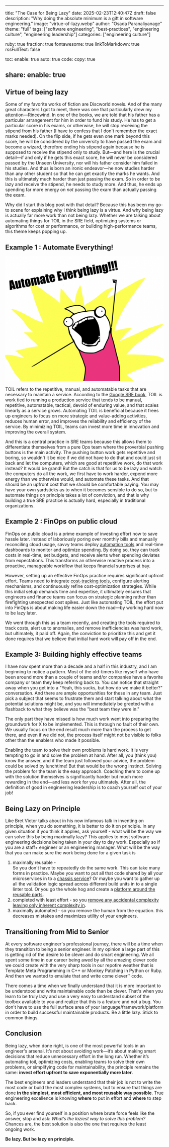 ---

title: "The Case for Being Lazy"
date: 2025-02-23T12:40:47Z
draft: false
description: "Why doing the absolute minimum is a gift in software engineering."
image: "virtue-of-lazy.webp"
author: "Osada Paranaliyanage"
theme: "full"
tags: ["software engineering", "best-practices", "engineering culture", "engineering leadership"]
categories: ["engineering culture"]

ruby: true
fraction: true
fontawesome: true
linkToMarkdown: true
rssFullText: false

toc:
enable: true
auto: true
code:
copy: true

share:
enable: true
------------

## Virtue of being lazy

Some of my favorite works of fiction are Discworld novels. And of the many great characters I got to meet, there was one that particularly drew my attention—Rincewind. In one of the books, we are told that his father has a particular arrangement for him in order to fund his study. He has to get a particular score in his exams, or otherwise, he will stop receiving the stipend from his father (I have to confess that I don't remember the exact marks needed). On the flip side, if he gets even one mark beyond this score, he will be considered by the university to have passed the exam and become a wizard, therefore ending his stipend again because he is supposed to receive the stipend only to study. But—and here is the crucial detail—if and only if he gets this exact score, he will never be considered passed by the Unseen University, nor will his father consider him failed in his studies. And thus is born an ironic endeavor—he now studies harder than any other student so that he can get exactly the marks he wants. And this is ultimately much harder than just passing the exam. So in order to be lazy and receive the stipend, he needs to study more. And thus, he ends up spending far more energy on *not* passing the exam than actually passing the exam.

Why did I start this blog post with that detail? Because this has been my go-to scene for explaining why I think being lazy is a virtue. And why being lazy is actually far more work than not being lazy. Whether we are talking about automating things for TOIL in the SRE field, optimizing systems or algorithms for cost or performance, or building high-performance teams, this theme keeps popping up.

## Example 1 : Automate Everything!

![Automate Everything](automate-everything.png)

TOIL refers to the repetitive, manual, and automatable tasks that are necessary to maintain a service. According to the [Google SRE book](https://sre.google/sre-book/eliminating-toil/), TOIL is work tied to running a production service that tends to be manual, repetitive, automatable, tactical, devoid of enduring value, and that scales linearly as a service grows. Automating TOIL is beneficial because it frees up engineers to focus on more strategic and value-adding activities, reduces human error, and improves the reliability and efficiency of the service. By minimizing TOIL, teams can invest more time in innovation and improving the overall system.

And this is a central practice in SRE teams because this allows them to differentiate themselves from a pure Ops team where the proverbial pushing buttons is the main activity. The pushing button work gets repetitive and boring, so wouldn't it be nice if we did not have to do that and could just sit back and let the computers, which are good at repetitive work, do that work instead? It would be grand! But the catch is that for us to be lazy and watch the computers do all the work, we first have to work harder, expend more energy than we otherwise would, and automate these tasks. And that should be an upfront cost that we should be comfortable paying. You may have your own yardsticks as to when it becomes sensible to do so, but to automate things on principle takes a lot of conviction, and that is why building a true SRE practice is actually hard, especially in traditional organizations.

## Example 2 : FinOps on public cloud

FinOps on public cloud is a prime example of investing effort now to save hassle later. Instead of laboriously poring over monthly bills and manually reconciling cloud usage, savvy teams deploy [automation tools](https://www.finops.org/introduction/what-is-finops/) and real-time dashboards to monitor and optimize spending. By doing so, they can track costs in real-time, set budgets, and receive alerts when spending deviates from expectations. This transforms an otherwise reactive process into a proactive, manageable workflow that keeps financial surprises at bay.

However, setting up an effective FinOps practice requires significant upfront effort. Teams need to integrate [cost-tracking tools](https://aws.amazon.com/aws-cost-management/), configure alerting mechanisms, and continuously refine cost-optimization strategies. While this initial setup demands time and expertise, it ultimately ensures that engineers and finance teams can focus on strategic planning rather than firefighting unexpected cost spikes. Just like automating TOIL, the effort put into FinOps is about making life easier down the road—by working hard now to be lazy later.

We went through this as a team recently, and creating the tools required to track costs, alert us to anomalies, and remove inefficiencies was hard work, but ultimately, it paid off. Again, the conviction to prioritize this and get it done requires that we believe that initial hard work will pay off in the end.

## Example 3: Building highly effective teams

I have now spent more than a decade and a half in this industry, and I am beginning to notice a pattern. Most of the old-timers like myself who have been around more than a couple of teams and/or companies have a favorite company or team they keep referring back to. You can notice that straight away when you get into a "Yeah, this sucks, but how do we make it better?" conversation. And there are ample opportunities for these in any team. Just pick a subject that seems to frustrate them and start talking about what the potential solutions might be, and you will immediately be greeted with a flashback to what they believe was the "best team they were in."

The only part they have missed is how much work went into preparing the groundwork for X to be implemented. This is through no fault of their own. We usually focus on the end result much more than the process to get there, and even if we did not, the process itself might not be visible to folks other than the enablers who made it possible.

Enabling the team to solve their own problems is hard work. It is very tempting to go in and solve the problem at hand. After all, you (think you) know the answer, and if the team just followed your advice, the problem could be solved by lunchtime! But that would be the wrong instinct. Solving the problem for the team is the easy approach. Coaching them to come up with the solution themselves is significantly harder but much more rewarding in the end—and less work for you ultimately. After all, the definition of good in engineering leadership is to coach yourself out of your job!



## Being Lazy on Principle

Like Bret Victor talks about in his now infamous talk in inventing on principle, when you do something, it is better to do it on principle. In any given situation if you think it applies, ask yourself - what will be the way we can solve this by being maximally lazy? This applies to most software engineering decisions being taken in your day to day work. Especially so if you are a staff+ engineer or an engineering manager. What will be the way that you can make sure the work being done for a given task is

1. maximally reusable - \
   So you don't have to repeatedly do the same work. This can take many forms in practice. Maybe you want to put all that code shared by all your microservices in to a [chassis service](https://buoyant.io/2023/06/01/what-is-a-chassis-service/)? Or maybe you want to gather up all the validation logic spread across different build units in to a single linter tool. Or you go the whole hog and create a [platform around the reusable parts](https://www.cncf.io/reports/platform-engineering-whitepaper/).
2. completed with least effort - so you [remove any accidental complexity leaving only inherent complexity in](https://www.infoq.com/presentations/Simple-Made-Easy/).
3. maximally automated - so you remove the human from the equation. this decreases mistakes and maximizes utility of your engineers.

## Transitioning from Mid to Senior

At every software engineer's professional journey, there will be a time when they transition to being a senior engineer. In my opinion a large part of this is getting rid of the desire to be clever and do smart engineering. We all spent some time in our career being awed by all the amazing clever code we could create with the very sharp tools in our repotire weather that is Template Meta Programming in C++ or Monkey Patching in Python or Ruby. And then we wanted to emulate that and write come clever™ code.

There comes a time when we finally understand that it is more important to be understood and write maintainable code than be clever. That's when you learn to be truly lazy and use a very easy to understand subset of the toolbox available to you and realize that this is a feature and not a bug. You don't have to use the full surface area of your language/framework/platform in order to build successful maintainable products. Be a little lazy. Stick to common things.

## Conclusion

Being lazy, when done right, is one of the most powerful tools in an engineer's arsenal. It’s not about avoiding work—it’s about making smart decisions that reduce unnecessary effort in the long run. Whether it’s automating toil, optimizing costs, enabling teams to solve their own problems, or simplifying code for maintainability, the principle remains the same: **invest effort upfront to save exponentially more later**.

The best engineers and leaders understand that their job is not to write the most code or build the most complex systems, but to ensure that things are done **in the simplest, most efficient, and most reusable way possible**. True engineering excellence is knowing **where** to put in effort and **where** to step back.

So, if you ever find yourself in a position where brute force feels like the answer, stop and ask: *What’s the laziest way to solve this problem?* Chances are, the best solution is also the one that requires the least ongoing work.

**Be lazy. But be lazy on principle.**
